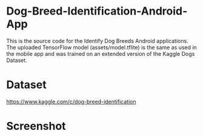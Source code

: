 # Dog-Breed-Identification-Android-App
This is the source code for the Identify Dog Breeds Android applications. The uploaded TensorFlow model (assets/model.tflite) is the same as used in the mobile app and was trained on an extended version of the Kaggle Dogs Dataset.

# Dataset
https://www.kaggle.com/c/dog-breed-identification

# Screenshot
